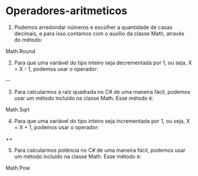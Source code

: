 # Operadores-aritmeticos

1. Podemos arredondar números e escolher a quantidade de casas decimais, e para isso contamos com o auxílio da classe Math, através do método:

Math.Round

2. Para que uma variável do tipo inteiro seja decrementada por 1, ou seja, X = X - 1, podemos usar o operador:

--

3. Para calcularmos a raiz quadrada no C# de uma maneira fácil, podemos usar um método incluído na classe Math. Esse método é:

Math.Sqrt

4. Para que uma variável do tipo inteiro seja incrementada por 1, ou seja, X = X + 1, podemos usar o operador:

++

5. Para calcularmos potência no C# de uma maneira fácil, podemos usar um método incluído na classe Math. Esse método é:

Math.Pow
